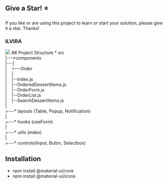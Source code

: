 ## Give a Star! :star:
If you like or are using this project to learn or start your solution, please give it a star. Thanks!

### ILVIRA
<img src="https://github.com/NisanurBulut/Ilvira/blob/master/Trailers/ilvira.jpg">
## Project Structure
* src<br>
|---*components <br>
|---|<br>
|&nbsp;&nbsp;&nbsp;&nbsp;+---Order<br>
|&nbsp;&nbsp;&nbsp;&nbsp;|<br>
|&nbsp;&nbsp;&nbsp;&nbsp;|--index.js<br>
|&nbsp;&nbsp;&nbsp;&nbsp;|--OrderedDessertItems.js<br>
|&nbsp;&nbsp;&nbsp;&nbsp;|--OrderForm.js<br>
|&nbsp;&nbsp;&nbsp;&nbsp;|--OrderList.js<br>
|&nbsp;&nbsp;&nbsp;&nbsp;|--SearchDessertItems.js<br>
|<br>
+---* layouts (Table, Popup, Notification)<br>
|<br>
+---* hooks (useForm)<br>
|<br>
+---* utils (index)<br>
|<br>
+---* controls(Input, Buttın, Selectbox)<br>

## Installation
- npm install @material-ui/core
- npm install @material-ui/icons